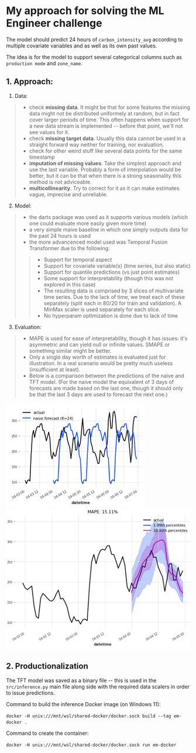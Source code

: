 # My approach for solving the ML Engineer challenge

The model should predict 24 hours of `carbon_intensity_avg` according to multiple covariate variables and as well as its own past values. 

The idea is for the model to support several categorical columns such as `production mode` and `zone_name`.


## 1. Approach:

1.   Data:
> * check **missing data**. It might be that for some features the missing data might not be distributed uniformely at random, but in fact cover larger periods of time. This often happens when support for a new data stream is implemented -- before that point, we'll not see values for it.
> * check **missing target data**. Usually this data cannot be used in a straight forward way neither for training, nor evaluation.
> * check for other weird stuff like several data points for the same timestamp
> * **imputation of missing values**. Take the simplest approach and use the last variable. Probably a form of interpolation would be better, but it can be that when there is a strong seasonality this method is not adviceable.
> * **multicollinearity**. Try to correct for it as it can make estimates vague, imprecise and unreliable.

2.   Model:
> * the darts package was used as it supports various models (which one could evaluate more easily given more time)
> * a very simple maive baseline in which one simply outputs data for the past 24 hours is used
> * the more advancenced model used was Temporal Fusion Transformer due to the following:
>> * Support for temporal aspect
>> * Support for covariate variable(s) (time series, but also static)
>> * Support for quantile predictions (vs just point estimates)
>> * Some support for interpretability (though this was not explored in this case)
>> * The resulting data is comprised by 3 slices of multivariate time series. Due to the lack of time, we treat each of these separately (split each in 80/20 for train and validation). A MinMax scaler is used separately for each slice. 
>> * No hyperparam optimization is done due to lack of time

3. Evaluation:
> * MAPE is used for ease of interpretability, though it has issues: it's asymmetric and can yield null or infinite values. SMAPE or something similar might be better.
> * Only a single day worth of estimates is evaluated just for illustration. In a real scenario would be pretty much useless (insufficient at least).
> * Below is a comparison between the predictions of the naive and TFT model. (For the naive model the equivalent of 3 days of forecasts are made based on the last one, though it should only be that the last 3 days are used to forecast the next one.)

![Alt text](images/Naive_forecast.png?raw=true "Title") ![Alt text](images/TFT_forecast.png?raw=true "Title")

## 2. Productionalization

The TFT model was saved as a binary file -- this is used in the `src/inference.py` main file along side with the required data scalers in order to issue predictions.

Command to build the inference Docker image (on Windows 11):

`docker -H unix:///mnt/wsl/shared-docker/docker.sock build --tag em-docker .`

Command to create the container:

`docker -H unix:///mnt/wsl/shared-docker/docker.sock run em-docker`




